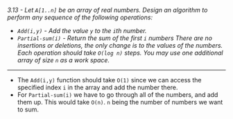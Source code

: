*3.13 - Let `A[1..n]` be an array of real numbers. Design an algorithm to perform any sequence of the following operations:*
- *`Add(i,y)` - Add the value `y` to the `i`th number.*
- *`Partial-sum(i)` - Return the sum of the first `i` numbers*
*There are no insertions or deletions, the only change is to the values of the numbers. Each operation should take `O(log n)` steps. You may use one additional array of size `n` as a work space.*
***
- The `Add(i,y)` function should take `O(1)` since we can access the specified index `i` in the array and add the number there.
- For `Partial-sum(i)` we have to go through all of the numbers, and add them up. This would take `O(n)`. `n` being the number of numbers we want to sum.
